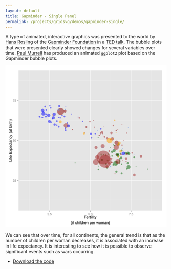 ```yaml
---
layout: default
title: Gapminder - Single Panel
permalink: /projects/gridsvg/demos/gapminder-single/
---
```


A type of animated, interactive graphics was presented to the world by [Hans Rosling](https://en.wikipedia.org/wiki/Hans_Rosling) of the [Gapminder Foundation](https://www.gapminder.org/) in a [TED talk](https://www.ted.com/talks/hans_rosling_shows_the_best_stats_you_ve_ever_seen.html). The bubble plots that were presented clearly showed changes for several variables over time. [Paul Murrell](https://www.stat.auckland.ac.nz/~paul/) has produced an animated `ggplot2` plot based on the Gapminder bubble plots.

<img src="/projects/gridsvg/demos/gapminder-single/gapminder-single-panel.svg" alt="Gapminder - Single Panel Example Figure" class="span-90pc">

We can see that over time, for all continents, the general trend is that as the number of children per woman decreases, it is associated with an increase in life expectancy. It is interesting to see how it is possible to observe significant events such as wars occurring.

* [Download the code](/projects/gridsvg/demos/gapminder-single/gapminder-single.zip)

<script type="text/javascript" src="/scripts/gridsvg-scripts.js"></script>
